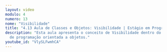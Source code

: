 ```yaml
---
layout: video
modulo: 4
numero: 13
nome: "Visibilidade"
title: "4.13 Aula de Classes e Objetos: Visibilidade | Estágio em Programação"
description: "Esta aula apresenta o conceito de Visibilidade dentro do paradigma
  de programação orientada a objetos."
youtube_id: "VlySLFwmhCA"
---
```


